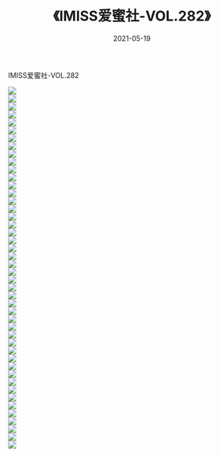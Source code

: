 ﻿---
layout: post
title:  《IMISS爱蜜社-VOL.282》
date:   2021-05-19
img: http://img.660000.xyz/Sharelink/网络美图/2021/IMISS爱蜜社-VOL.282/000.jpg
categories: [美女, 清纯, 唯美]
---

IMISS爱蜜社-VOL.282

  ![](http://img.660000.xyz/Sharelink/网络美图/2021/IMISS爱蜜社-VOL.282/001.jpg) <br> ![](http://img.660000.xyz/Sharelink/网络美图/2021/IMISS爱蜜社-VOL.282/002.jpg) <br> ![](http://img.660000.xyz/Sharelink/网络美图/2021/IMISS爱蜜社-VOL.282/003.jpg) <br> ![](http://img.660000.xyz/Sharelink/网络美图/2021/IMISS爱蜜社-VOL.282/004.jpg) <br> ![](http://img.660000.xyz/Sharelink/网络美图/2021/IMISS爱蜜社-VOL.282/005.jpg) <br> ![](http://img.660000.xyz/Sharelink/网络美图/2021/IMISS爱蜜社-VOL.282/006.jpg) <br> ![](http://img.660000.xyz/Sharelink/网络美图/2021/IMISS爱蜜社-VOL.282/007.jpg) <br> ![](http://img.660000.xyz/Sharelink/网络美图/2021/IMISS爱蜜社-VOL.282/008.jpg) <br> ![](http://img.660000.xyz/Sharelink/网络美图/2021/IMISS爱蜜社-VOL.282/009.jpg) <br> ![](http://img.660000.xyz/Sharelink/网络美图/2021/IMISS爱蜜社-VOL.282/010.jpg) <br> ![](http://img.660000.xyz/Sharelink/网络美图/2021/IMISS爱蜜社-VOL.282/011.jpg) <br> ![](http://img.660000.xyz/Sharelink/网络美图/2021/IMISS爱蜜社-VOL.282/012.jpg) <br> ![](http://img.660000.xyz/Sharelink/网络美图/2021/IMISS爱蜜社-VOL.282/013.jpg) <br> ![](http://img.660000.xyz/Sharelink/网络美图/2021/IMISS爱蜜社-VOL.282/014.jpg) <br> ![](http://img.660000.xyz/Sharelink/网络美图/2021/IMISS爱蜜社-VOL.282/015.jpg) <br> ![](http://img.660000.xyz/Sharelink/网络美图/2021/IMISS爱蜜社-VOL.282/016.jpg) <br> ![](http://img.660000.xyz/Sharelink/网络美图/2021/IMISS爱蜜社-VOL.282/017.jpg) <br> ![](http://img.660000.xyz/Sharelink/网络美图/2021/IMISS爱蜜社-VOL.282/018.jpg) <br> ![](http://img.660000.xyz/Sharelink/网络美图/2021/IMISS爱蜜社-VOL.282/019.jpg) <br> ![](http://img.660000.xyz/Sharelink/网络美图/2021/IMISS爱蜜社-VOL.282/020.jpg) <br> ![](http://img.660000.xyz/Sharelink/网络美图/2021/IMISS爱蜜社-VOL.282/021.jpg) <br> ![](http://img.660000.xyz/Sharelink/网络美图/2021/IMISS爱蜜社-VOL.282/022.jpg) <br> ![](http://img.660000.xyz/Sharelink/网络美图/2021/IMISS爱蜜社-VOL.282/023.jpg) <br> ![](http://img.660000.xyz/Sharelink/网络美图/2021/IMISS爱蜜社-VOL.282/024.jpg) <br> ![](http://img.660000.xyz/Sharelink/网络美图/2021/IMISS爱蜜社-VOL.282/025.jpg) <br> ![](http://img.660000.xyz/Sharelink/网络美图/2021/IMISS爱蜜社-VOL.282/026.jpg) <br> ![](http://img.660000.xyz/Sharelink/网络美图/2021/IMISS爱蜜社-VOL.282/027.jpg) <br> ![](http://img.660000.xyz/Sharelink/网络美图/2021/IMISS爱蜜社-VOL.282/028.jpg) <br> ![](http://img.660000.xyz/Sharelink/网络美图/2021/IMISS爱蜜社-VOL.282/029.jpg) <br> ![](http://img.660000.xyz/Sharelink/网络美图/2021/IMISS爱蜜社-VOL.282/030.jpg) <br> ![](http://img.660000.xyz/Sharelink/网络美图/2021/IMISS爱蜜社-VOL.282/031.jpg) <br> ![](http://img.660000.xyz/Sharelink/网络美图/2021/IMISS爱蜜社-VOL.282/032.jpg) <br> ![](http://img.660000.xyz/Sharelink/网络美图/2021/IMISS爱蜜社-VOL.282/033.jpg) <br> ![](http://img.660000.xyz/Sharelink/网络美图/2021/IMISS爱蜜社-VOL.282/034.jpg) <br> ![](http://img.660000.xyz/Sharelink/网络美图/2021/IMISS爱蜜社-VOL.282/035.jpg) <br> ![](http://img.660000.xyz/Sharelink/网络美图/2021/IMISS爱蜜社-VOL.282/036.jpg) <br> ![](http://img.660000.xyz/Sharelink/网络美图/2021/IMISS爱蜜社-VOL.282/037.jpg) <br> ![](http://img.660000.xyz/Sharelink/网络美图/2021/IMISS爱蜜社-VOL.282/038.jpg) <br> ![](http://img.660000.xyz/Sharelink/网络美图/2021/IMISS爱蜜社-VOL.282/039.jpg) <br> ![](http://img.660000.xyz/Sharelink/网络美图/2021/IMISS爱蜜社-VOL.282/040.jpg) <br> ![](http://img.660000.xyz/Sharelink/网络美图/2021/IMISS爱蜜社-VOL.282/041.jpg) <br> ![](http://img.660000.xyz/Sharelink/网络美图/2021/IMISS爱蜜社-VOL.282/042.jpg) <br> ![](http://img.660000.xyz/Sharelink/网络美图/2021/IMISS爱蜜社-VOL.282/043.jpg) <br> ![](http://img.660000.xyz/Sharelink/网络美图/2021/IMISS爱蜜社-VOL.282/044.jpg) <br> ![](http://img.660000.xyz/Sharelink/网络美图/2021/IMISS爱蜜社-VOL.282/045.jpg) <br> ![](http://img.660000.xyz/Sharelink/网络美图/2021/IMISS爱蜜社-VOL.282/046.jpg) <br>